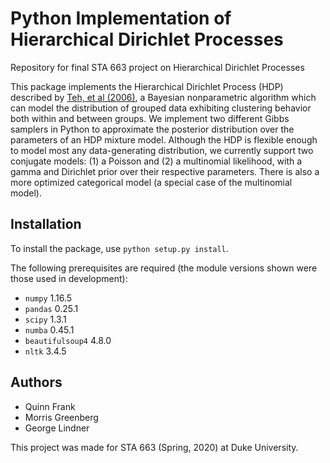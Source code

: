 # Python Implementation of Hierarchical Dirichlet Processes

Repository for final STA 663 project on Hierarchical Dirichlet Processes

This package implements the Hierarchical Dirichlet Process (HDP) described by [Teh, et al (2006)](https://sakai.duke.edu/access/content/group/c96b451b-2a44-447f-b8dc-956611b1acec/Final_Project_Papers/Hierarchical%20Dirichlet%20Processes.pdf), a Bayesian nonparametric algorithm which can model the distribution of grouped data exhibiting clustering behavior both within and between groups.  We implement two different Gibbs samplers in Python to approximate the posterior distribution over the parameters of an HDP mixture model.  Although the HDP is flexible enough to model most any data-generating distribution, we currently support two conjugate models: (1) a Poisson and (2) a multinomial likelihood, with a gamma and Dirichlet prior over their respective parameters.  There is also a more optimized categorical model (a special case of the multinomial model).


## Installation

To install the package, use `python setup.py install`.

The following prerequisites are required (the module versions shown were those used in development):
+ `numpy` 1.16.5
+ `pandas` 0.25.1
+ `scipy` 1.3.1
+ `numba` 0.45.1
+ `beautifulsoup4` 4.8.0
+ `nltk` 3.4.5

## Authors

+ Quinn Frank
+ Morris Greenberg
+ George Lindner

This project was made for STA 663 (Spring, 2020) at Duke University.


